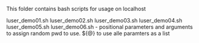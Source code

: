 This folder contains bash scripts for usage on localhost

luser_demo01.sh
luser_demo02.sh
luser_demo03.sh
luser_demo04.sh
luser_demo05.sh
luser_demo06.sh - positional parameters and arguments to assign random pwd to use. ${@} to use alle paramters as a list
